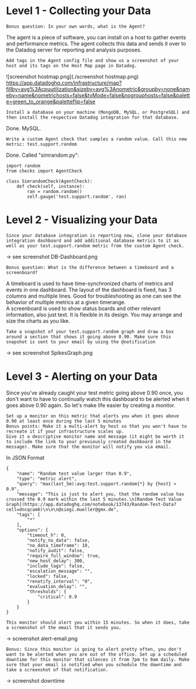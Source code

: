 # Level 1 - Collecting your Data

    Bonus question: In your own words, what is the Agent?
The agent is a piece of software, you can install on a host to gather events and performance metrics. The agent collects this data and sends it over to the Datadog server for reporting and analysis purposes.

    Add tags in the Agent config file and show us a screenshot of your host and its tags on the Host Map page in Datadog.
![screenshot hostmap.png](./screenshot hostmap.png)  
https://app.datadoghq.com/infrastructure/map?fillby=avg%3Acpuutilization&sizeby=avg%3Anometric&groupby=none&nameby=name&nometrichosts=false&tvMode=false&nogrouphosts=false&palette=green_to_orange&paletteflip=false

    Install a database on your machine (MongoDB, MySQL, or PostgreSQL) and then install the respective Datadog integration for that database.
Done. MySQL.

    Write a custom Agent check that samples a random value. Call this new metric: test.support.random
Done. Called "simrandom.py":

```
import random 
from checks import AgentCheck

class SimrandomCheck(AgentCheck):
    def check(self, instance):
        ran = random.random()
        self.gauge('test.support.random', ran)
```

# Level 2 - Visualizing your Data

    Since your database integration is reporting now, clone your database integration dashboard and add additional database metrics to it as well as your test.support.random metric from the custom Agent check.
-> see screenshot DB-Dashboard.png

    Bonus question: What is the difference between a timeboard and a screenboard?
A timeboard is used to have time-synchronized charts of metrics and events in one dashboard. The layout of the dashboard is fixed, has 3 columns and multiple lines. Good for troubleshooting as one can see the behavior of multiple metrics at a given timerange.  
A screenboard is used to show status boards and other relevant information, also just text. It is flexible in its design. You may arrange and size the charts as you like.

    Take a snapshot of your test.support.random graph and draw a box around a section that shows it going above 0.90. Make sure this snapshot is sent to your email by using the @notification
-> see screenshot SpikesGraph.png

# Level 3 - Alerting on your Data

Since you've already caught your test metric going above 0.90 once, you don't want to have to continually watch this dashboard to be alerted when it goes above 0.90 again. So let's make life easier by creating a monitor.

    Set up a monitor on this metric that alerts you when it goes above 0.90 at least once during the last 5 minutes  
    Bonus points: Make it a multi-alert by host so that you won't have to recreate it if your infrastructure scales up.
    Give it a descriptive monitor name and message (it might be worth it to include the link to your previously created dashboard in the message). Make sure that the monitor will notify you via email. 
In JSON Format 
```     
{
	"name": "Random test value larger than 0.9",
	"type": "metric alert",
	"query": "max(last_5m):avg:test.support.random{*} by {host} > 0.9",
	"message": "This is just to alert you, that the random value has crossed the 0.9 mark within the last 5 minutes.\n[Random Test Value Graph](https://app.datadoghq.com/notebook/13743/Random-Test-Data?cell=dncqcam6)\n\n\n@siegi.mueller@gmx.de",
	"tags": [
		"*"
	],
	"options": {
		"timeout_h": 0,
		"notify_no_data": false,
		"no_data_timeframe": 10,
		"notify_audit": false,
		"require_full_window": true,
		"new_host_delay": 300,
		"include_tags": false,
		"escalation_message": "",
		"locked": false,
		"renotify_interval": "0",
		"evaluation_delay": "",
		"thresholds": {
			"critical": 0.9
		}
	}
}
```
    This monitor should alert you within 15 minutes. So when it does, take a screenshot of the email that it sends you. 
    
-> screenshot alert-email.png

    Bonus: Since this monitor is going to alert pretty often, you don't want to be alerted when you are out of the office. Set up a scheduled downtime for this monitor that silences it from 7pm to 9am daily. Make sure that your email is notified when you schedule the downtime and take a screenshot of that notification.
-> screenshot downtime  

